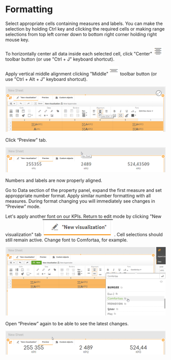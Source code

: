 # Formatting

Select appropriate cells containing measures and labels. You can make the selection by holding Ctrl key and clicking the required cells or making range selections from top left corner down to bottom right corner holding right mouse key.

To horizontally center all data inside each selected cell, click "Center" ![](../.gitbook/assets/image%20%2812%29.png)  toolbar button \(or use "Ctrl + J" keyboard shortcut\).

Apply vertical middle alignment clicking "Middle"![](../.gitbook/assets/image%20%2810%29.png) toolbar  button \(or use "Ctrl + Alt + J" keyboard shortcut\).

![](../.gitbook/assets/tutorial13.png)

Click “Preview” tab.

![](../.gitbook/assets/tutorial14.png)

Numbers and labels are now properly aligned. 

Go to Data section of the property panel, expand the first measure and set approppriate number format. Apply similar number formatting with all measures. During format changing you will immediately see changes in “Preview” mode.

Let's apply another font on our KPIs. Return to edit mode by clicking "New visualization" tab ![](../.gitbook/assets/image%20%2819%29.png) . Cell selections should still remain active. Change font to Comfortaa, for example.

![](../.gitbook/assets/tutorial15.png)


Open “Preview” again to be able to see the latest changes.

![](../.gitbook/assets/tutorial16.png)

